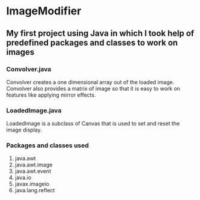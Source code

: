 # ImageModifier

## My first project using Java in which I took help of predefined packages and classes to work on images

### Convolver.java

Convolver creates a one dimensional array out of the loaded image. Convolver also provides a matrix of image so that it is easy to work on features like applying mirror effects.

### LoadedImage.java

LoadedImage is a subclass of Canvas that is used to set and reset the image display.

### Packages and classes used
1. java.awt
2. java.awt.image
3. java.awt.event
4. java.io
5. javax.imageio
6. java.lang.reflect

